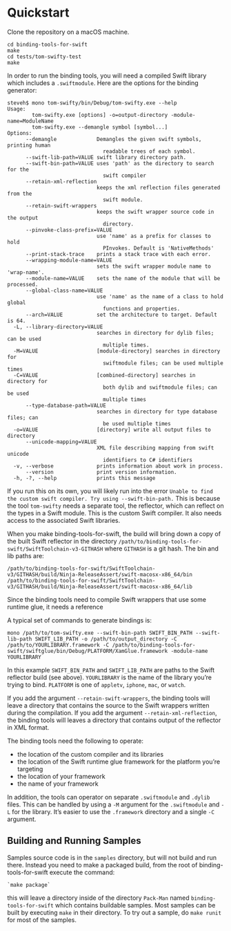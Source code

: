 # Quickstart

Clone the repository on a macOS machine.

    cd binding-tools-for-swift
    make
    cd tests/tom-swifty-test
    make

In order to run the binding tools, you will need a compiled Swift library which includes a `.swiftmodule`. Here are the options for the binding generator:

    steveh$ mono tom-swifty/bin/Debug/tom-swifty.exe --help
    Usage:
            tom-swifty.exe [options] -o=output-directory -module-name=ModuleName
            tom-swifty.exe --demangle symbol [symbol...]
    Options:
          --demangle             Demangles the given swift symbols, printing human
                                   readable trees of each symbol.
          --swift-lib-path=VALUE swift library directory path.
          --swift-bin-path=VALUE uses 'path' as the directory to search for the
                                   swift compiler
          --retain-xml-reflection
                                 keeps the xml reflection files generated from the
                                   swift module.
          --retain-swift-wrappers
                                 keeps the swift wrapper source code in the output
                                   directory.
          --pinvoke-class-prefix=VALUE
                                 use 'name' as a prefix for classes to hold
                                   PInvokes. Default is 'NativeMethods'
          --print-stack-trace    prints a stack trace with each error.
          --wrapping-module-name=VALUE
                                 sets the swift wrapper module name to 'wrap-name'.
          --module-name=VALUE    sets the name of the module that will be processed.
          --global-class-name=VALUE
                                 use 'name' as the name of a class to hold global
                                   functions and properties.
          --arch=VALUE           set the architecture to target. Default is 64.
      -L, --library-directory=VALUE
                                 searches in directory for dylib files; can be used
                                   multiple times.
      -M=VALUE                   [module-directory] searches in directory for
                                   swiftmodule files; can be used multiple times
      -C=VALUE                   [combined-directory] searches in directory for
                                   both dylib and swiftmodule files; can be used
                                   multiple times
          --type-database-path=VALUE
                                 searches in directory for type database files; can
                                   be used multiple times
      -o=VALUE                   [directory] write all output files to directory
          --unicode-mapping=VALUE
                                 XML file describing mapping from swift unicode
                                   identifiers to C# identifiers
      -v, --verbose              prints information about work in process.
          --version              print version information.
      -h, -?, --help             prints this message

If you run this on its own, you will likely run into the error `Unable to find the custom swift compiler. Try using --swift-bin-path.` This is because the tool `tom-swifty` needs a separate tool, the reflector, which can reflect on the types in a Swift module. This is the custom Swift compiler. It also needs access to the associated Swift libraries.

When you make binding-tools-for-swift, the build will bring down a copy of the built Swift reflector in the directory `/path/to/binding-tools-for-swift/SwiftToolchain-v3-GITHASH` where `GITHASH` is a git hash. The bin and lib paths are:

    /path/to/binding-tools-for-swift/SwiftToolchain-v3/GITHASH/build/Ninja-ReleaseAssert/swift-macosx-x86_64/bin
    /path/to/binding-tools-for-swift/SwiftToolchain-v3/GITHASH/build/Ninja-ReleaseAssert/swift-macosx-x86_64/lib

Since the binding tools need to compile Swift wrappers that use some runtime glue, it needs a reference 

A typical set of commands to generate bindings is:

    mono /path/to/tom-swifty.exe --swift-bin-path SWIFT_BIN_PATH --swift-lib-path SWIFT_LIB_PATH -o /path/to/output_directory -C /path/to/YOURLIBRARY.framework -C /path/to/binding-tools-for-swift/swiftglue/bin/Debug/PLATFORM/XamGlue.framework -module-name YOURLIBRARY

In this example `SWIFT_BIN_PATH` and `SWIFT_LIB_PATH` are paths to the Swift reflector build (see above). `YOURLIBRARY` is the name of the library you’re trying to bind. `PLATFORM` is one of `appletv`, `iphone`, `mac`, or `watch`.

If you add the argument `--retain-swift-wrappers`, the binding tools will leave a directory that contains the source to the Swift wrappers written during the compilation. If you add the argument `--retain-xml-reflection`, the binding tools will leaves a directory that contains output of the reflector in XML format.

The binding tools need the following to operate:

- the location of the custom compiler and its libraries
- the location of the Swift runtime glue framework for the platform you’re targeting
- the location of your framework
- the name of your framework

In addition, the tools can operator on separate `.swiftmodule` and `.dylib` files. This can be handled by using a `-M` argument for the `.swiftmodule` and `-L` for the library. It’s easier to use the `.framework` directory and a single `-C` argument.

## Building and Running Samples
Samples source code is in the `samples` directory, but will not build and run there.
Instead you need to make a packaged build, from the root of binding-tools-for-swift execute the command:

	`make package`
	
this will leave a directory inside of the directory `Pack-Man` named `binding-tools-for-swift` which contains buildable samples.
Most samples can be built by executing `make` in their directory. To try out a sample, do `make runit` for most of the samples.

